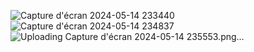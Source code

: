 ![Capture d'écran 2024-05-14 233440](https://github.com/MansourAmal/TP7_symfony/assets/122967154/5423a6b9-ba6a-493c-8396-3a3278179bd3)
![Capture d'écran 2024-05-14 234837](https://github.com/MansourAmal/TP7_symfony/assets/122967154/91000a02-db4c-49c8-b498-1e50057c87d0)
![Uploading Capture d'écran 2024-05-14 235553.png…]()
